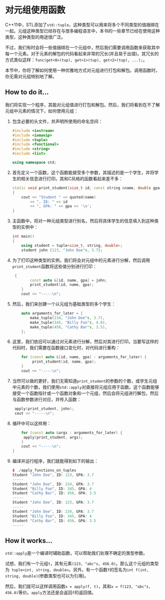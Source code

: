 # 对元组使用函数

C++11中，STL添加了`std::tuple`，这种类型可以用来将多个不同类型的值捆绑在一起。元组这种类型已经存在与很多编程语言中，本书的一些章节已经在使用这种类型，这种类型的用途很广泛。

不过，我们有时会将一些值捆绑在一个元组中，然后我们需要调用函数来获取其中每一个元素。对于元素的解包的代码看起来非常的冗长(并且易于出错)。其冗长的方式类似这样：`func(get<0>(tup), get<1>(tup), get<2>(tup), ...);`。

本节中，你将了解如何使用一种优雅地方式对元组进行打包和解包。调用函数时，你无需对元组特别地了解。

## How to do it...

我们将实现一个程序，其能对元组值进行打包和解包。然后，我们将看到在不了解元组中元素的情况下，如何使用元组：

1. 包含必要的头文件，并声明所使用的命名空间：

   ```c++
   #include <iostream>
   #include <iomanip>
   #include <tuple>
   #include <functional>
   #include <string>
   #include <list>
   
   using namespace std;
   ```

2. 首先定义一个函数，这个函数能接受多个参数，其描述的是一个学生，并将学生的相关信息进行打印。其和C风格的函数看起来差不多：

   ```c++
   static void print_student(size_t id, const string &name, double gpa)
   {
       cout << "Student " << quoted(name)
           << ", ID: " << id
           << ", GPA: " << gpa << '\n';
   }
   ```

3. 主函数中，将对一种元组类型进行别名，然后将具体学生的信息填入到这种类型的实例中：

   ```c++
   int main()
   {
       using student = tuple<size_t, string, double>;
       student john {123, "John Doe"s, 3.7};
   ```

4. 为了打印这种类型的实例，我们将会对元组中的元素进行分解，然后调用`print_student`函数将这些值分别进行打印：

   ```c++
   	{
           const auto &[id, name, gpa] = john;
           print_student(id, name, gpa);
       }
       cout << "-----\n";
   ```

5. 然后，我们来创建一个以元组为基础类型的多个学生：

   ```c++
       auto arguments_for_later = {
           make_tuple(234, "John Doe"s, 3.7),
           make_tuple(345, "Billy Foo"s, 4.0),
           make_tuple(456, "Cathy Bar"s, 3.5),
       };
   ```

6. 这里，我们依旧可以通过对元素进行分解，然后对其进行打印。当要写这样的代码时，我们需要在函数接口变化时，对代码进行重构：

   ```c++
       for (const auto &[id, name, gpa] : arguments_for_later) {
      		print_student(id, name, gpa);
       }
       cout << "-----\n";
   ```

7. 当然可以做的更好，我们无需知道`print_student`的参数的个数，或学生元组中元素的个数，我们使用`std::apply`对直接将元组应用于函数。这个函数能够接受一个函数指针或一个函数对象和一个元组，然后会将元组进行解包，然后与函数参数进行对应，并传入函数：

   ```c++
   	apply(print_student, john);
   	cout << "-----\n";
   ```

8. 循环中可以这样用：

   ```c++
       for (const auto &args : arguments_for_later) {
       	apply(print_student, args);
       }
       cout << "-----\n";
   }
   ```

9. 编译并运行程序，我们就能得到如下的输出：

   ```c++
   $ ./apply_functions_on_tuples
   Student "John Doe", ID: 123, GPA: 3.7
   -----
   Student "John Doe", ID: 234, GPA: 3.7
   Student "Billy Foo", ID: 345, GPA: 4
   Student "Cathy Bar", ID: 456, GPA: 3.5
   -----
   Student "John Doe", ID: 123, GPA: 3.7
   -----
   Student "John Doe", ID: 234, GPA: 3.7
   Student "Billy Foo", ID: 345, GPA: 4
   Student "Cathy Bar", ID: 456, GPA: 3.5
   -----
   ```

## How it works...

`std::apply`是一个编译时辅助函数，可以帮助我们处理不确定的类型参数。

试想，我们有一个元组`t`，其有元素`(123, "abc"s, 456.0)`。那么这个元组的类型为` tuple<int, string, double>`。另外，有一个函数`f`的签名为`int f(int, string, double)`(参数类型也可以为引用)。

然后，我们就可以这样调用函数`x = apply(f, t)`，其和`x = f(123, "abc"s, 456.0)`等价。`apply`方法还是会返回`f`的返回值。

